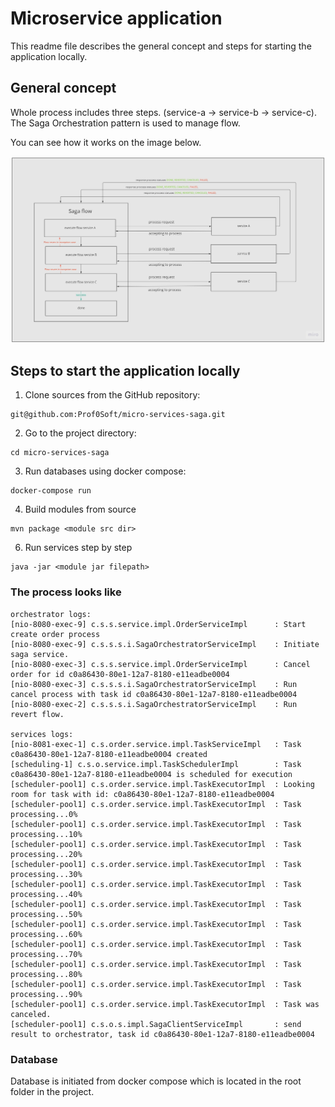 # Microservice application

This readme file describes the general concept and steps for starting the application locally.

## General concept

Whole process includes three steps. (service-a -> service-b -> service-c).
The Saga Orchestration pattern is used to manage flow.

You can see how it works on the image below.

<img src="./docs/saga_orchestrator_flow.jpg"/>

## Steps to start the application locally

1. Clone sources from the GitHub repository:
````
git@github.com:Prof0Soft/micro-services-saga.git
````

2. Go to the project directory:
````
cd micro-services-saga
````
3. Run databases using docker compose:
````
docker-compose run
````

4. Build modules from source
````
mvn package <module src dir>
````

6. Run services step by step
````
java -jar <module jar filepath>
````

### The process looks like
````
orchestrator logs:
[nio-8080-exec-9] c.s.s.service.impl.OrderServiceImpl      : Start create order process
[nio-8080-exec-9] c.s.s.s.i.SagaOrchestratorServiceImpl    : Initiate saga service.
[nio-8080-exec-3] c.s.s.service.impl.OrderServiceImpl      : Cancel order for id c0a86430-80e1-12a7-8180-e11eadbe0004
[nio-8080-exec-3] c.s.s.s.i.SagaOrchestratorServiceImpl    : Run cancel process with task id c0a86430-80e1-12a7-8180-e11eadbe0004
[nio-8080-exec-2] c.s.s.s.i.SagaOrchestratorServiceImpl    : Run revert flow.

services logs:
[nio-8081-exec-1] c.s.order.service.impl.TaskServiceImpl   : Task c0a86430-80e1-12a7-8180-e11eadbe0004 created
[scheduling-1] c.s.o.service.impl.TaskSchedulerImpl        : Task c0a86430-80e1-12a7-8180-e11eadbe0004 is scheduled for execution
[scheduler-pool1] c.s.order.service.impl.TaskExecutorImpl  : Looking room for task with id: c0a86430-80e1-12a7-8180-e11eadbe0004
[scheduler-pool1] c.s.order.service.impl.TaskExecutorImpl  : Task processing...0%
[scheduler-pool1] c.s.order.service.impl.TaskExecutorImpl  : Task processing...10%
[scheduler-pool1] c.s.order.service.impl.TaskExecutorImpl  : Task processing...20%
[scheduler-pool1] c.s.order.service.impl.TaskExecutorImpl  : Task processing...30%
[scheduler-pool1] c.s.order.service.impl.TaskExecutorImpl  : Task processing...40%
[scheduler-pool1] c.s.order.service.impl.TaskExecutorImpl  : Task processing...50%
[scheduler-pool1] c.s.order.service.impl.TaskExecutorImpl  : Task processing...60%
[scheduler-pool1] c.s.order.service.impl.TaskExecutorImpl  : Task processing...70%
[scheduler-pool1] c.s.order.service.impl.TaskExecutorImpl  : Task processing...80%
[scheduler-pool1] c.s.order.service.impl.TaskExecutorImpl  : Task processing...90%
[scheduler-pool1] c.s.order.service.impl.TaskExecutorImpl  : Task was canceled.
[scheduler-pool1] c.s.o.s.impl.SagaClientServiceImpl       : send result to orchestrator, task id c0a86430-80e1-12a7-8180-e11eadbe0004
````
### Database

Database is initiated from docker compose which is located in the root folder in the project.

